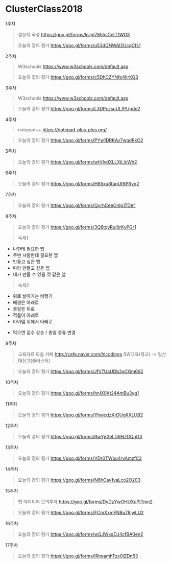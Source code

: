 # ClusterClass2018
1주차
>설문지 작성
https://goo.gl/forms/kUgI78hhsCetT1WD3

>오늘의 강의 평가
https://goo.gl/forms/u53dQNWAl2UcqCfs1

2주차
>W3schools
https://www.w3schools.com/default.asp

>오늘의 강의 평가
https://goo.gl/forms/c5DhCZYNfo4IIrKG3

3주차
>W3schools
https://www.w3schools.com/default.asp

>오늘의 강의 평가
https://goo.gl/forms/L3DPczsuULfPUpdd2

4주차
>notepad++
https://notepad-plus-plus.org/

>오늘의 강의 평가
https://goo.gl/forms/PYw1DRKAv7wgdRkO2

5주차
>오늘의 강의 평가
https://goo.gl/forms/wtVIydXLLXjLlxWh2

6주차
>오늘의 강의 평가
https://goo.gl/forms/H85xu8faqUf6PRyq2

7주차
>오늘의 강의 평가
https://goo.gl/forms/QyrhCeeOnIp17Dtr1

8주차
>오늘의 강의 평가
https://goo.gl/forms/3Q8toyRui0rKvPGr1

>숙제1
  * 나한테 필요한 앱
  * 주변 사람한테 필요한 앱
  * 만들고 싶은 앱
  * 따라 만들고 싶은 앱
  * 내가 만들 수 있을 것 같은 앱
>숙제2
  * 위로 날아가는 비행기
  * 배경은 아래로
  * 총알은 위로
  * 적들이 아래로
  * 아이템 위에서 아래로
  + 먹으면 점수 상승 / 총알 종류 변경

9주차
>교육자료 모음 카페
http://cafe.naver.com/hicodings
SW교육(학교) -> 일산대진고(클러스터)

>오늘의 강의 평가
https://goo.gl/forms/JfV7UaUDb3gCGm692

10주차
>오늘의 강의 평가
https://goo.gl/forms/hnIX0Kt24AmBu3yg1

11주차
>오늘의 강의 평가
https://goo.gl/forms/YhwcdzXrDUgKXLUB2

12주차
>오늘의 강의 평가
https://goo.gl/forms/RwYjr3eLDRHZGQnG3

13주차
>오늘의 강의 평가
https://goo.gl/forms/VDr0TWbu4rvAmzfC2

14주차
>오늘의 강의 평가
https://goo.gl/forms/N6hCav1vaLco2O203

15주차
>앱 아이디어 모의투자
https://goo.gl/forms/DyDzYwOHUXuPtTmn2

>오늘의 강의 평가
https://goo.gl/forms/FCmXxmFNBu78jwLU2

16주차
>오늘의 강의 평가
https://goo.gl/forms/wQJWxgDJ4cfBA0en2

17주차
>오늘의 강의 평가
https://goo.gl/forms/lRtwamhTzx0lZDn63
